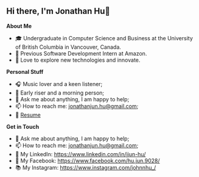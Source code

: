 <h2>Hi there, I'm Jonathan Hu👋</h2>

**About Me**

* 🎓 Undergraduate in Computer Science and Business at the University of British Columbia in Vancouver, Canada.<br />
* 🤖 Previous Software Development Intern at Amazon.<br />
* 🚀 Love to explore new technologies and innovate.<br />

**Personal Stuff**

* 🎧 Music lover and a keen listener;
* 🌅 Early riser and a morning person;
* 💬 Ask me about anything, I am happy to help;
* 📫 How to reach me: jonathanjun.hu@gmail.com;
* 📝 [Resume](https://stuffbydavid.ca/resume.pdf)

**Get in Touch**

* 💬 Ask me about anything, I am happy to help;
* 📫 How to reach me: jonathanjun.hu@gmail.com;
* 💼 My LinkedIn: https://www.linkedin.com/in/jjun-hu/
* 🌱 My Facebook: https://www.facebook.com/hu.jun.9028/
* 📚 My Instagram: https://www.instagram.com/johnnhu_/
